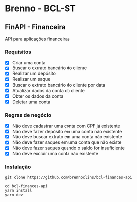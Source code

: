 # Brenno - BCL-ST

## FinAPI - Financeira

API para aplicações financeiras

### Requisitos

-[x] Criar uma conta
-[x] Buscar o extrato bancário do cliente
-[x] Realizar um depósito
-[x] Realizar um saque
-[x] Buscar o extrato bancário do cliente por data
-[x] Atualizar dados da conta do cliente
-[x] Obter os dados da conta
-[x] Deletar uma conta

### Regras de negócio

-[x] Não deve cadastrar uma conta com CPF já existente
-[x] Não deve fazer depósito em uma conta não existente
-[x] Não deve buscar extrato em uma conta não existente
-[x] Não deve fazer saques em uma conta que não existe
-[x] Não deve fazer saques quando o saldo for insuficiente
-[x] Não deve excluir uma conta não existente

### Instalação

```
git clone https://github.com/brennoclins/bcl-finances-api

cd bcl-finances-api
yarn install
yarn dev
```